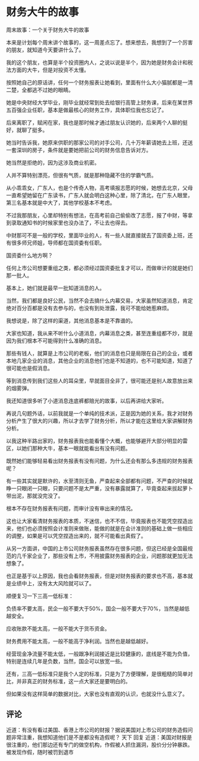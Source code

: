 # 财务大牛的故事
[url]: (https://t.zsxq.com/fi2rRfm)

周末故事：一个关于财务大牛的故事

本来是计划每个周末讲个故事的，这一周差点忘了。想来想去，我想到了一个厉害的朋友，就知道今天要讲什么了。

我的这个朋友，也算是半个投资圈内人，之说以说是半个，因为她是财务会计和税法方面的大牛，但是对投资不太懂。

按照她自己的原话讲，任何一个财务报表让她看到，里面有什么大小猫腻都是一清二楚，全都逃不过她的眼睛。

她是中央财经大学毕业，刚毕业就经常到处去给银行高管上财务课，后来在某世界五百强企业任职，基本是做最核心的财务工作，具体职位我也忘记了。

后来离职了，赋闲在家，我也是那时候才通过朋友认识她的，后来两个人聊的挺好，就聊了挺多。

她当时告诉我，她原来供职的那家公司的对手公司，几十万年薪请她去上班，还送一套深圳的房子，条件就是要她把前公司的财务信息告诉对方。

她当然是拒绝的，因为这涉及商业机密。

人并不算特别漂亮，但很有气质，就是那种隐藏不住的学霸气质。

从小乖乖女，广东人，也是个传奇人物，高考填报志愿的时候，她想去北京，父母一直希望她留在广东读书，广东人就会明白这种心里，除了清北，在广东人眼里，第三名基本就是中大了，其他学校基本不考虑。

不过我那朋友，心里却特别有想法，在高考前自己偷偷改了志愿，报了中财，等拿到录取通知书的时候家里也没办法了，不让去也得去。

中财那可不是一般的学校，里面毕业的人，有一些人就直接就去了国资委上班，还有很多师兄师姐，导师都在国资委有任职。

国资委什么地方啊？

任何上市公司想要重组之类，都必须经过国资委批复才可以，而做审计的就是她们那一批人。

基本上，她们就是最早一批知道消息的人。

当然，我们都是良好公民，当然不会去搞什么内幕交易，大家虽然知道消息，肯定绝对百分百都是没有去参与的，也没有到处泄露，我可不能给她惹麻烦。

我想说是，除了这样的渠道，其他消息基本是不靠谱的。

大家也知道，我从来不听什么小道消息，内幕消息之类，甚至连重组都不炒，就是因为我们根本不可能得到什么准确的消息。

那些有钱人，就算是上市公司的老板，他们的消息也只是局限在自己的企业，或者本地几家企业的消息，其他企业的消息他们也是不知道的，也不可能知道，知道了很可能也是假消息。

等到消息传到我们这些人的耳朵里，早就面目全非了，很可能还是别人故意放出来的烟雾弹。

我还知道很多听了小道消息连底裤都赔光的故事，以后再讲给大家听。

再说几句题外话，以前我就是一个单纯的技术派，正是因为她的关系，我才对财务分析产生了很大的兴趣，所以才去学了财务分析，所以才能在这里给大家讲解财务分析。

以我这种半路出家的，财务报表我也能看懂个大概，也能够避开大部分明显的雷区，以她们那种大牛，基本一眼就能看出有没有问题。

既然她们能够轻易看出财务报表有没有问题，为什么还会有那么多违规的财务报表呢？

有一些其实就是默许的，水至清则无鱼，严查起来全部都有问题，不严查的时候就睁一只眼闭一只眼，只要问题不是太严重，没有暴露就算了，毕竟查起来拔起萝卜带出泥，那就没完没了。

根本不存在财务报表有问题，而审计没有审出来的情况。

这也让大家看清财务报表的本质，不迷信，也不不信，毕竟报表也不能凭空捏造出来，他们也必须按照会计准则来做账，能做的就是在会计准则的基础上做一些相应的调整，如果是可以凭空捏造出来的，就不可能看出真假了。

从另一方面讲，中国的上市公司财务报表虽然存在很多问题，但这已经是全国最规范的几千家企业了，那些没有上市，不用披露财务报表的企业，问题那就更加无法想象了。

也正是基于以上原因，我也会看财务报表，但是对财务报表的要求也不高，基本就是业绩中上，没有太大风险就可以了。


顺便复习一下三高一低标准：

负债率不要太高，民企一般不要大于50%，国企一般不要大于70%，当然是越低越安全。

应收账款不能太高，一般不能大于货币资金。

财务费用不能太高，一般不能高于净利润。当然也是越低越好。

经营现金净流量不能太低，一般跟净利润接近是比较健康的，底线是不能为负值，特别是连续几年是负数，当然，国企可以放宽一些。

还有，三高一低标准只是我个人定的标准，只是为了方便理解，是很粗糙的简单对比，并非真正的财务标准，这一点大家还是要明白的。

但如果没有这样简单的数据对比，大家也没有直观的认识，也就没什么意义了。

## 评论
近道：有没有看过美国、香港上市公司的财报？据说美国对上市公司的财务造假问题非常注重，我想知道他们是不是都没有造假呢？
天下 回复 近道：美国对财报是很注重的，他们那边还有专门的做空机构，作假被人抓住漏洞，股价分分钟暴跌。
被发现作假，随时被罚到退市
